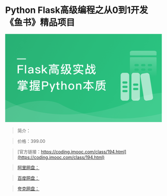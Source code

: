 # Python Flask高级编程之从0到1开发《鱼书》精品项目

![img](../../assets/5fd1894c094eea8405400304.png)

> 简介：

> 价格：399.00

> [官方链接：https://coding.imooc.com/class/194.html](https://coding.imooc.com/class/194.html)

> [阿里网盘：]()

> [百度网盘：]()

> [夸克网盘：]()

